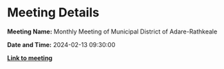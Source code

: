 # Meeting Details

**Meeting Name:** Monthly Meeting of Municipal District of Adare-Rathkeale

**Date and Time:** 2024-02-13 09:30:00

**<a href="https://www.limerick.ie/council/whats-on/monthly-meeting-of-municipal-district-of-adare-rathkeale-2" target="_blank">Link to meeting</a>**
